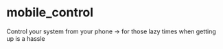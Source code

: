 # mobile_control
Control your system from your phone -> for those lazy times when getting up is a hassle
